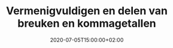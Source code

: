 ---
title: "Vermenigvuldigen en delen van breuken en kommagetallen"
date: 2020-07-05T15:00:00+02:00
weight: 4
draft: true
images: []
tags: ["Breuk", "Kommagetallen", "Vermenigvuldigen", "Delen", "Rationale getallen", "Bewerkingen"]
description: "In deze les leren we hoe we rationale getallen kunnen delen en
vermenigvuldigen."
---